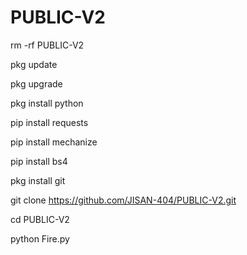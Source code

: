 # PUBLIC-V2

rm -rf PUBLIC-V2

pkg update

pkg upgrade

pkg install python

pip install requests

pip install mechanize

pip install bs4

pkg install git

git clone https://github.com/JISAN-404/PUBLIC-V2.git

cd PUBLIC-V2

python Fire.py
